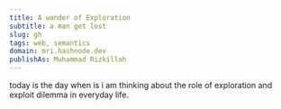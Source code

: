 ```yaml
---
title: A wander of Exploration
subtitle: a man get lost
slug: gh
tags: web, semantics
domain: mri.hashnode.dev
publishAs: Muhammad Rizkillah
---
```

today is the day when is i am thinking about the role of exploration and exploit dilemma in everyday life. 